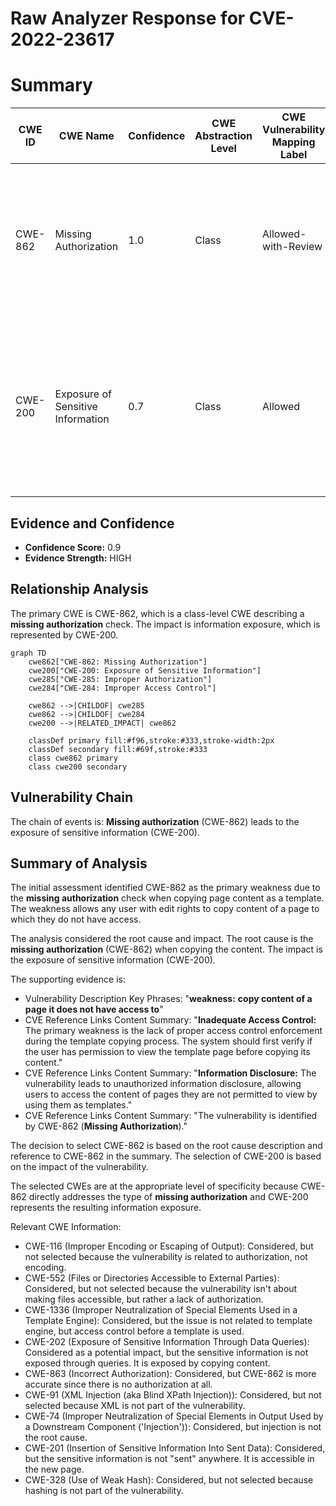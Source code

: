 # Raw Analyzer Response for CVE-2022-23617

# Summary
| CWE ID | CWE Name | Confidence | CWE Abstraction Level | CWE Vulnerability Mapping Label | CWE-Vulnerability Mapping Notes |
|---|---|---|---|---|---|
| CWE-862 | Missing Authorization | 1.0 | Class | Allowed-with-Review | Primary CWE. The **weakness** is the **lack of authorization** when copying content of a page to which the user does not have access. |
| CWE-200 | Exposure of Sensitive Information | 0.7 | Class | Allowed | Secondary CWE. The impact of the **missing authorization** is that it exposes sensitive information from the template to users who should not have access. |

## Evidence and Confidence

*   **Confidence Score:** 0.9
*   **Evidence Strength:** HIGH

## Relationship Analysis
The primary CWE is CWE-862, which is a class-level CWE describing a **missing authorization** check. The impact is information exposure, which is represented by CWE-200.

```mermaid
graph TD
    cwe862["CWE-862: Missing Authorization"]
    cwe200["CWE-200: Exposure of Sensitive Information"]
    cwe285["CWE-285: Improper Authorization"]
    cwe284["CWE-284: Improper Access Control"]

    cwe862 -->|CHILDOF| cwe285
    cwe862 -->|CHILDOF| cwe284
    cwe200 -->|RELATED_IMPACT| cwe862

    classDef primary fill:#f96,stroke:#333,stroke-width:2px
    classDef secondary fill:#69f,stroke:#333
    class cwe862 primary
    class cwe200 secondary
```

## Vulnerability Chain
The chain of events is: **Missing authorization** (CWE-862) leads to the exposure of sensitive information (CWE-200).

## Summary of Analysis
The initial assessment identified CWE-862 as the primary weakness due to the **missing authorization** check when copying page content as a template. The weakness allows any user with edit rights to copy content of a page to which they do not have access.

The analysis considered the root cause and impact. The root cause is the **missing authorization** (CWE-862) when copying the content. The impact is the exposure of sensitive information (CWE-200).

The supporting evidence is:

*   Vulnerability Description Key Phrases: "**weakness:** **copy content of a page it does not have access to**"
*   CVE Reference Links Content Summary: "**Inadequate Access Control:** The primary weakness is the lack of proper access control enforcement during the template copying process. The system should first verify if the user has permission to view the template page before copying its content."
*   CVE Reference Links Content Summary: "**Information Disclosure:** The vulnerability leads to unauthorized information disclosure, allowing users to access the content of pages they are not permitted to view by using them as templates."
*   CVE Reference Links Content Summary: "The vulnerability is identified by CWE-862 (**Missing Authorization**)."

The decision to select CWE-862 is based on the root cause description and reference to CWE-862 in the summary. The selection of CWE-200 is based on the impact of the vulnerability.

The selected CWEs are at the appropriate level of specificity because CWE-862 directly addresses the type of **missing authorization** and CWE-200 represents the resulting information exposure.

Relevant CWE Information:

*   CWE-116 (Improper Encoding or Escaping of Output): Considered, but not selected because the vulnerability is related to authorization, not encoding.
*   CWE-552 (Files or Directories Accessible to External Parties): Considered, but not selected because the vulnerability isn't about making files accessible, but rather a lack of authorization.
*   CWE-1336 (Improper Neutralization of Special Elements Used in a Template Engine): Considered, but the issue is not related to template engine, but access control before a template is used.
*   CWE-202 (Exposure of Sensitive Information Through Data Queries): Considered as a potential impact, but the sensitive information is not exposed through queries. It is exposed by copying content.
*   CWE-863 (Incorrect Authorization): Considered, but CWE-862 is more accurate since there is no authorization at all.
*   CWE-91 (XML Injection (aka Blind XPath Injection)): Considered, but not selected because XML is not part of the vulnerability.
*   CWE-74 (Improper Neutralization of Special Elements in Output Used by a Downstream Component ('Injection')): Considered, but injection is not the root cause.
*   CWE-201 (Insertion of Sensitive Information Into Sent Data): Considered, but the sensitive information is not "sent" anywhere. It is accessible in the new page.
*   CWE-328 (Use of Weak Hash): Considered, but not selected because hashing is not part of the vulnerability.